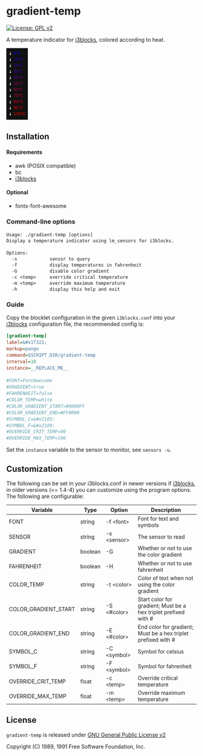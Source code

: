 gradient-temp
=========
[![License: GPL v2](https://img.shields.io/badge/License-GPL%20v2-blue.svg)][license]

A temperature indicator for [i3blocks], colored according to heat.

![](example.png)

## Installation

#### Requirements
* awk (POSIX compatible)
* bc
* [i3blocks]

#### Optional
* fonts-font-awesome

### Command-line options
```
Usage: ./gradient-temp [options]
Display a temperature indicator using lm_sensors for i3blocks.

Options:
  -s			sensor to query
  -f			display temperatures in fahrenheit
  -G			disable color gradient
  -c <temp>		override critical temperature
  -m <temp>		override maximum temperature
  -h			display this help and exit
```

### Guide
Copy the blocklet configuration in the given `i3blocks.conf` into your [i3blocks] configuration file, the recommended config is:

```INI
[gradient-temp]
label=&#x1f321;
markup=pango
command=$SCRIPT_DIR/gradient-temp
interval=10
instance=__REPLACE_ME__

#FONT=FontAwesome
#GRADIENT=true
#FAHRENHEIT=false
#COLOR_TEMP=white
#COLOR_GRADIENT_START=#0000FF
#COLOR_GRADIENT_END=#FF0000
#SYMBOL_C=&#x2103;
#SYMBOL_F=&#x2109;
#OVERRIDE_CRIT_TEMP=90
#OVERRIDE_MAX_TEMP=100
```

Set the `instance` variable to the sensor to monitor, see `sensors -u`.

## Customization

The following can be set in your i3blocks.conf in newer versions if [i3blocks], in older versions (<= 1.4-4) you can customize using the program options. The following are configurable:

Variable | Type | Option | Description
------------ | ------------ | ------------- | -------------
FONT | string | -f &lt;font&gt; | Font for text and symbols
SENSOR | string | -s &lt;sensor&gt; | The sensor to read
GRADIENT | boolean | -G | Whether or not to use the color gradient
FAHRENHEIT | boolean | -H | Whether or not to use fahrenheit
COLOR_TEMP | string | -t &lt;color&gt; | Color of text when not using the color gradient
COLOR_GRADIENT_START | string | -S &lt;#color&gt; | Start color for gradient; Must be a hex triplet prefixed with #
COLOR_GRADIENT_END | string | -E &lt;#color&gt; | End color for gradient; Must be a hex triplet prefixed with #
SYMBOL_C | string | -C &lt;symbol&gt; | Symbol for celsius
SYMBOL_F | string | -F &lt;symbol&gt; | Symbol for fahrenheit
OVERRIDE_CRIT_TEMP | float | -c &lt;temp&gt; | Override critical temperature
OVERRIDE_MAX_TEMP | float | -m &lt;temp&gt; | Override maximum temperature

## License

`gradient-temp` is released under [GNU General Public License v2][license]

Copyright (C) 1989, 1991 Free Software Foundation, Inc.

[i3blocks]: https://vivien.github.io/i3blocks/
[license]: https://www.gnu.org/licenses/gpl-2.0.en.html
